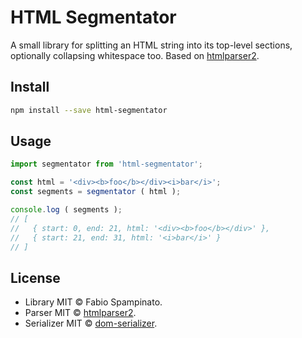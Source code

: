 # HTML Segmentator

A small library for splitting an HTML string into its top-level sections, optionally collapsing whitespace too. Based on [htmlparser2](https://github.com/fb55/htmlparser2).

## Install

```sh
npm install --save html-segmentator
```

## Usage

```ts
import segmentator from 'html-segmentator';

const html = '<div><b>foo</b></div><i>bar</i>';
const segments = segmentator ( html );

console.log ( segments );
// [
//   { start: 0, end: 21, html: '<div><b>foo</b></div>' },
//   { start: 21, end: 31, html: '<i>bar</i>' }
// ]
```

## License

- Library MIT © Fabio Spampinato.
- Parser MIT © [htmlparser2](https://github.com/fb55/htmlparser2).
- Serializer MIT © [dom-serializer](https://github.com/cheeriojs/dom-serializer).
